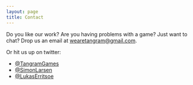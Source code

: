 ```yaml
---
layout: page
title: Contact
---
```

Do you like our work? Are you having problems with a game? Just want to chat?
Drop us an email at [&#119;&#101;&#097;&#114;&#101;&#116;&#097;&#110;&#103;&#114;&#097;&#109;&#064;&#103;&#109;&#097;&#105;&#108;&#046;&#099;&#111;&#109;](mailto:&#119;&#101;&#097;&#114;&#101;&#116;&#097;&#110;&#103;&#114;&#097;&#109;&#064;&#103;&#109;&#097;&#105;&#108;&#046;&#099;&#111;&#109;).

Or hit us up on twitter:
<ul>
	<li>
		<a href="http://twitter.com/TangramGames">@TangramGames</a>
	</li>
	<li>
		<a href="http://twitter.com/SimonLarsen">@SimonLarsen</a>
	</li>
	<li>
		<a href="http://twitter.com/LukasErritsoe">@LukasErritsoe</a>
	</li>
</ul>
